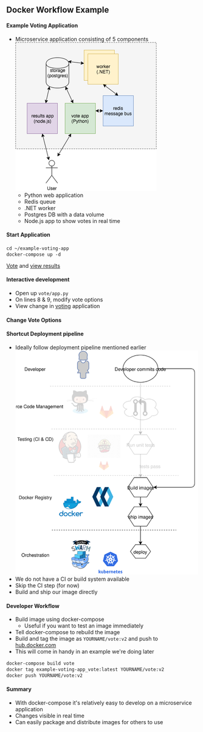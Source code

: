 ## Docker Workflow Example


#### Example Voting Application

* Microservice application consisting of 5 components ![voting-app](img/voting-app.png "Voting App") <!-- .element: class="img-right" -->
    * Python web application <!-- .element: class="fragment" data-fragment-index="0" -->
    * Redis queue <!-- .element: class="fragment" data-fragment-index="1" -->
    * .NET worker <!-- .element: class="fragment" data-fragment-index="2" -->
    * Postgres DB with a data volume <!-- .element: class="fragment" data-fragment-index="3" -->
    * Node.js app to show votes in real time <!-- .element: class="fragment" data-fragment-index="4" -->


#### Start Application
```
cd ~/example-voting-app
docker-compose up -d
```
<asciinema-player autoplay="1" loop="loop"  font-size="medium" speed="1"
    theme="solarized-light" src="asciinema/docker-compose.json" cols="174" rows="15"></asciinema-player>
[Vote](http://localhost:5000) and [view results](http://localhost:5001)


#### Interactive development

* Open up <code>vote/app.py</code> 
* On lines 8 & 9, modify vote options
* View change in <a href="http://localhost:5000">voting</a> application


#### Change Vote Options
<asciinema-player autoplay="1" loop="loop"  font-size="medium" speed="1" theme="solarized-light" src="asciinema/asciicast-120556.json" cols="138" rows="21"></asciinema-player>


#### Shortcut Deployment pipeline
* Ideally follow deployment pipeline mentioned earlier ![Docker development workflow](img/development-ci-workflow-skipping-steps.svg "Docker workflow Skipped steps") <!-- .element: class="img-right" width="50%" -->
* We do not have a CI or build system available <!-- .element: class="fragment" data-fragment-index="0" -->
* Skip the CI step (for now) <!-- .element: class="fragment" data-fragment-index="1" --> 
* Build and ship our image directly<!-- .element: class="fragment" data-fragment-index="2" -->


#### Developer Workflow

* Build image using docker-compose <!-- .element: class="fragment" data-fragment-index="0" -->
   * Useful if you want to test an image immediately
* Tell docker-compose to rebuild the image <!-- .element: class="fragment" data-fragment-index="1" -->
* Build and tag the image as <!-- .element: class="fragment" data-fragment-index="2" -->`YOURNAME/vote:v2` and push to [hub.docker.com](https://hub.docker.com)
* This will come in handy in an example we're doing later <!-- .element: class="fragment" data-fragment-index="2" -->
```
docker-compose build vote
docker tag example-voting-app_vote:latest YOURNAME/vote:v2
docker push YOURNAME/vote:v2
```
<!-- .element: class="fragment" data-fragment-index="2" -->


#### Summary

* With docker-compose it's relatively easy to develop on a microservice application
* Changes visible in real time
* Can easily package and distribute images for others to use
